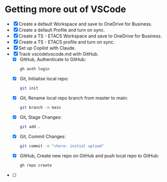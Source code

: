 # Getting more out of VSCode

- [x] Create a default Workspace and save to OneDrive for Business.
- [x] Create a default Profile and turn on sync.
- [x] Create a TS - ETACS Workspace and save to OneDrive for Business.
- [x] Create a TS - ETACS profile and turn on sync.
- [x] Set up Copilot with Claude.
- [x] Track vscode\vscode.md with GitHub.
  - [x] GitHub, Authenticate to GitHub:
    ```sh
    gh auth login
    ```
  - [x] Git, Initialise local repo:
    ```sh
    git init
    ```
  - [x] Git, Rename local repo branch from master to main:
    ```sh
    git branch -m main
    ```
  - [x] Git, Stage Changes:
    ```sh
    git add .
    ```
  - [x] Git, Commit Changes:
    ```sh
    git commit -m "chore: initial upload"
    ```
  - [x] GitHub, Create new repo on GitHub and push local repo to GitHub:
    ```sh
    gh repo create
    ```
- [ ]
